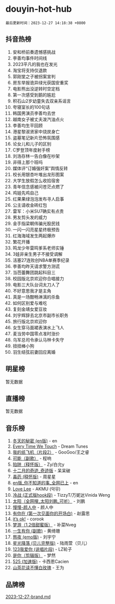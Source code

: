 # douyin-hot-hub

`最后更新时间：2023-12-27 14:18:38 +0800`

## 抖音热榜

1. 安和桥前奏遗憾感挑战
1. 李善均事件时间线
1. 2023平凡的我也在发光
1. 淘宝将支持仅退款
1. 郭刚堂之子被拐案宣判
1. 房东举报诡异绿光获国安重奖
1. 电影熊出没逆转时空定档
1. 第一次感受到鹅的尴尬
1. 积石山2岁幼童失去双亲系谣言
1. 夸寝室长的100句话
1. 韩国男演员李善均去世
1. 越南女子被丈夫泼汽油点火
1. 李善均生平回顾
1. 港星黎淑贤家中烧炭身亡
1. 盗墓笔记新片恐怖氛围感
1. 论女儿和儿子的区别
1. C罗登顶年度射手榜
1. 刘浩存林一告白像在吵架
1. 非得上那个班吗
1. 媒体评“订婚强奸案”舆情反转
1. 校长用银杏叶堆出龙形图案
1. 大学生放假怎么收拾宿舍
1. 青年信念感被问苍茫点燃了
1. 鸡娃先鸡自己
1. 红果果绿泡泡发布寻人启事
1. 公主请收金砖红包
1. 雷军：小米SU7确实有点贵
1. 男友剪头发的威力
1. 金手指梁朝伟骗光股民钱
1. 一闪一闪亮星星终极预告
1. 红海海域发生两起爆炸
1. 繁花开播
1. 鸣龙少年雷鸣爹系老师实锤
1. 3娃非亲生男子不接受调解
1. 活塞27连败创NBA单赛季纪录
1. 李善均昨天请求警方测谎
1. 当芭蕾舞团跳起科目三
1. 校园版北京欢迎你合唱接力
1. 电影三大队台词太刀人了
1. 不好意思我才是主角
1. 真是一场酣畅淋漓的杀鱼
1. 如何区别爱与难吃
1. 复刻金靖女爱豆妆
1. 刘宇辉辞去北京市副市长职务
1. 旅行版北京欢迎你
1. 女生穿马面裙表演水上飞人
1. 麦当劳中国零点准时涨价
1. 乌军总司令承认马林卡失守
1. 扭扭棒小狗
1. 羽生结弦前妻回应离婚

## 明星榜

暂无数据

## 直播榜

暂无数据

## 音乐榜

1. [冬天的秘密 (en版)](https://sf3-cdn-tos.douyinstatic.com/obj/tos-cn-ve-2774/okIuMHDdzyf3FjGK4Lphe1vfHcQaPIHAg0Z4CR) - en
1. [Every Time We Touch](https://sf6-cdn-tos.douyinstatic.com/obj/tos-cn-ve-2774/ogN6lUKQeBBfEVhIOMikG1CcJjugxk1tztZyhP) - Dream Tunes
1. [我的纸飞机（片段2）](https://sf6-cdn-tos.douyinstatic.com/obj/tos-cn-ve-2774/oM2ZrKcg2CD5AeRB2gkeXOFB1IxAGJdZPazYHf) - GooGoo/王之睿
1. [可能（副歌）](https://sf6-cdn-tos.douyinstatic.com/obj/tos-cn-ve-2774/cde1731888894259b333569393c2fb51) - 程响
1. [陷阱（释怀版）](https://sf3-cdn-tos.douyinstatic.com/obj/tos-cn-ve-2774/oE8C21LeZrzKLDFfQYgMzx4GAIHageG5IzayY7) - Zy/白允y
1. [十二月的奇迹_奇迹版](https://sf6-cdn-tos.douyinstatic.com/obj/tos-cn-ve-2774/oMslvA9FBzGMGHnyUuoiiUjtIAXfMz6tzwByW8) - 呆呆破
1. [毒药 (释怀版)](https://sf6-cdn-tos.douyinstatic.com/obj/tos-cn-ve-2774/oYILMEAzspdZBIzy4frJNB8ZHPHWAhiwowd4Ad) - 周星星
1. [en版_你不知道的事_全网已上](https://sf3-cdn-tos.douyinstatic.com/obj/tos-cn-ve-2774/o4QbYLDezHUtFyDKdF9XfmPhIewaqEQAggj6Cb) - en
1. [Love Lee](https://sf6-cdn-tos.douyinstatic.com/obj/tos-cn-ve-2774/o05GbkJGbCBTdDnMtB0fwOYgkeZp23vrWQDQBS) - AKMU (악뮤)
1. [冷战 (正式版hook段)](https://sf6-cdn-tos.douyinstatic.com/obj/tos-cn-ve-2774/oMuEoiBasWApEMVDgNiI8VAByNmwo5J0pyf8Yx) - TizzyT/万妮达Vinida Weng
1. [太阳（全网搜_太阳刘鹏_可听）](https://sf3-cdn-tos.douyinstatic.com/obj/tos-cn-ve-2774/ogWbyIQnlBFImVbeDocRdCIYtBHlbJXgfZMvgz) - 刘鹏
1. [慢慢-颜人中](https://sf6-cdn-tos.douyinstatic.com/obj/tos-cn-ve-2774/ocjHNfBXdBxQNC8ZGAeoLMFTUgtBg8bkExunDC) - 颜人中
1. [有你在 (第一次见面你的开场白)](https://sf3-cdn-tos.douyinstatic.com/obj/tos-cn-ve-2774/oAthrQ3ClJBfI57uBoFEgNDYtNCZ0TSYQQfxQ0) - 赵露思
1. [it’s ok!](https://sf6-cdn-tos.douyinstatic.com/obj/tos-cn-ve-2774/0fc4d0ee28444bd0ab76e8b7c0003f52) - corook
1. [梦游（1.2倍甜蜜版）](https://sf3-cdn-tos.douyinstatic.com/obj/tos-cn-ve-2774/o4gyAUm8hwufoEABmwVIiQtHsFuGzAEEWtNMzo) - 补菜Nveg
1. [一生有你 (副歌)](https://sf6-cdn-tos.douyinstatic.com/obj/tos-cn-ve-2774/o8xzM8HLaQzgMiJ96FKAWCenIuzkFpfClDdmeW) - 黄绮珊
1. [熬夜 (emo版)](https://sf3-cdn-tos.douyinstatic.com/obj/tos-cn-ve-2774/ocQZvZErLThAfNQOtBZ178gQDfCDFBL9iB5lvY) - 刘宇宁
1. [星光降落 (贝儿完整版)](https://sf3-cdn-tos.douyinstatic.com/obj/tos-cn-ve-2774/okwB9hAwyAtsFFkFBzAX1hOOfQuIoMNs0W2Mwr) - 陆雨萱（贝儿）
1. [123我爱你 (说唱片段)](https://sf3-cdn-tos.douyinstatic.com/obj/tos-cn-ve-2774/oYCWFpY0hL9kda0dQKIGDYeKYfQmAse0DgpDjz) - LZ轮子
1. [是你（剪辑版）](https://sf6-cdn-tos.douyinstatic.com/obj/tos-cn-ve-2774/46019dae783c4c969944217fe1cfafc4) - 梦然
1. [525 (加速版)](https://sf3-cdn-tos.douyinstatic.com/obj/tos-cn-ve-2774/oIfKCtqfDyP8Vc9FpAPgWMyezT6LnDT1abRwGg) - 卡西恩Cacien
1. [山茶花读不懂白玫瑰](https://sf3-cdn-tos.douyinstatic.com/obj/tos-cn-ve-2774/osfn8B7DktrRHEPJgPCfDbw7QDQEkwC16BxZg9) - 王为

## 品牌榜

[2023-12-27-brand.md](2023-12-27-brand.md)
